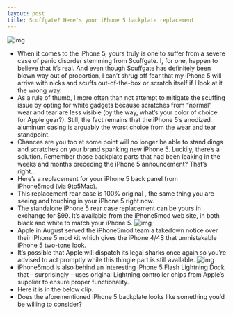 ```yaml
---
layout: post
title: Scuffgate? Here's your iPhone 5 backplate replacement
---
```

![img](http://media.idownloadblog.com/wp-content/uploads/2012/10/iPhone5mod-iPhone-5-metal-backplate-002.jpg)
* When it comes to the iPhone 5, yours truly is one to suffer from a severe case of panic disorder stemming from Scuffgate. I, for one, happen to believe that it’s real. And even though Scuffgate has definitely been blown way out of proportion, I can’t shrug off fear that my iPhone 5 will arrive with nicks and scuffs out-of-the-box or scratch itself if I look at it the wrong way.
* As a rule of thumb, I more often than not attempt to mitigate the scuffing issue by opting for white gadgets because scratches from “normal” wear and tear are less visible (by the way, what’s your color of choice for Apple gear?). Still, the fact remains that the iPhone 5’s anodized aluminum casing is arguably the worst choice from the wear and tear standpoint.
* Chances are you too at some point will no longer be able to stand dings and scratches on your brand spanking new iPhone 5. Luckily, there’s a solution. Remember those backplate parts that had been leaking in the weeks and months preceding the iPhone 5 announcement? That’s right…
* Here’s a replacement for your iPhone 5 back panel from iPhone5mod (via 9to5Mac).
* This replacement rear case is 100% original , the same thing you are seeing and touching in your iPhone 5 right now.
* The standalone iPhone 5 rear case replacement can be yours in exchange for $99. It’s available from the iPhone5mod web site, in both black and white to match your iPhone 5.
![img](http://media.idownloadblog.com/wp-content/uploads/2012/10/iPhone5mod-iPhone-5-metal-backplate-003.jpg)
* Apple in August served the iPhone5mod team a takedown notice over their iPhone 5 mod kit which gives the iPhone 4/4S that unmistakable iPhone 5 two-tone look.
* It’s possible that Apple will dispatch its legal sharks once again so you’re advised to act promptly while this thingie part is still available.
![img](http://media.idownloadblog.com/wp-content/uploads/2012/10/iPhone5mod-iPhone-5-metal-backplate-001.jpg)
* iPhone5mod is also behind an interesting iPhone 5 Flash Lightning Dock that – surprisingly – uses original Lightning controller chips from Apple’s supplier to ensure proper functionality.
* Here it is in the below clip.
* Does the aforementioned iPhone 5 backplate looks like something you’d be willing to consider?

